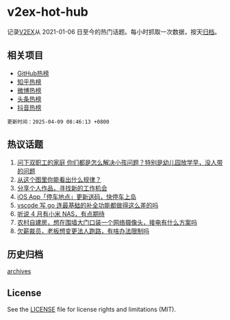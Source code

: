 # v2ex-hot-hub

 记录[V2EX](https://www.v2ex.com/)从 2021-01-06 日至今的热门话题。每小时抓取一次数据，按天[归档](archives)。
 
 ## 相关项目

- [GitHub热榜](https://github.com/snaildev/github-hot-hub)
- [知乎热榜](https://github.com/snaildev/zhihu-hot-hub)
- [微博热榜](https://github.com/snaildev/weibo-hot-hub)
- [头条热榜](https://github.com/snaildev/toutiao-hot-hub)
- [抖音热榜](https://github.com/snaildev/douyin-hot-hub)


 `更新时间：2025-04-09 08:46:13 +0800`

## 热议话题

1. [问下双职工的家庭 你们都是怎么解决小孩问题？特别是幼儿园放学早，没人带的问题](https://www.v2ex.com/t/1123957)
1. [从这个图里你能看出什么规律？](https://www.v2ex.com/t/1123869)
1. [分享个人作品，寻找新的工作机会](https://www.v2ex.com/t/1123850)
1. [iOS App「停车地点」更新送码，快停车上岛](https://www.v2ex.com/t/1123854)
1. [vscode 写 go 连最基础的补全功能都做得这么差的吗](https://www.v2ex.com/t/1123995)
1. [听说 4 月有小米 NAS，有点期待](https://www.v2ex.com/t/1123853)
1. [农村自建房，想在围墙大门口装一个网络摄像头，接电有什么方案吗](https://www.v2ex.com/t/1123903)
1. [欠薪裁员，老板想变更法人跑路，有啥办法限制吗](https://www.v2ex.com/t/1123886)

## 历史归档

[archives](archives)

## License

See the [LICENSE](LICENSE) file for license rights and limitations (MIT).
